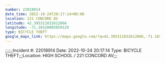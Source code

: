 ```yaml
---
number: 22018914
date_time: 2022-10-24T20:17:14+00:00
location: 221 CONCORD AV
latitude: 42.395311832612066
longitude: -71.16528005859129
type: BICYCLE THEFT
google_maps_link: https://maps.google.com/?q=42.395311832612066,-71.16528005859129
---
```


;;;;;;Incident #: 22018914  Date: 2022-10-24 20:17:14   Type: BICYCLE THEFT;;;Location: HIGH SCHOOL / 221 CONCORD AV;;;
